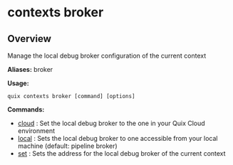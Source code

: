 # contexts broker

## Overview

Manage the local debug broker configuration of the current context

**Aliases:** broker

**Usage:**

```
quix contexts broker [command] [options]
```

**Commands:**

- [cloud](cloud.md) : Set the local debug broker to the one in your Quix Cloud environment
- [local](local.md) : Sets the local debug broker to one accessible from your local machine (default: pipeline broker)
- [set](set.md) : Sets the address for the local debug broker of the current context

